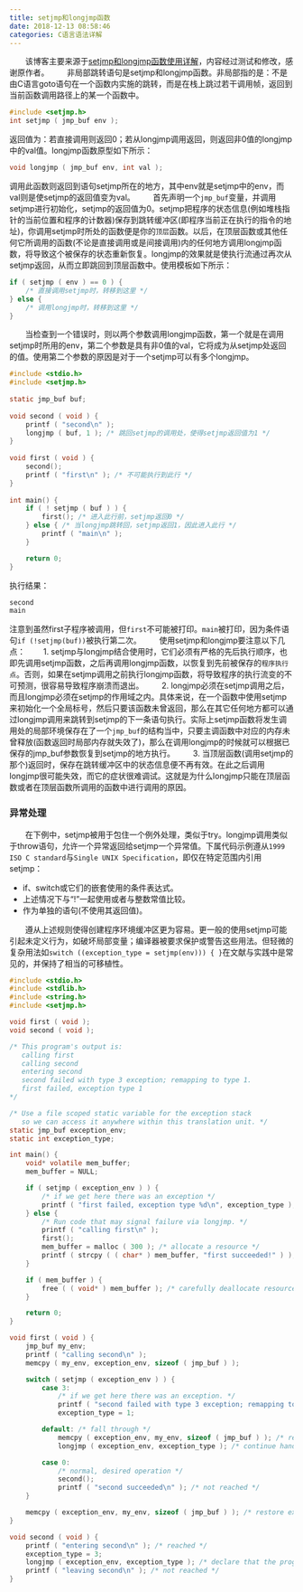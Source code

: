 ```yaml
---
title: setjmp和longjmp函数
date: 2018-12-13 08:58:46
categories: C语言语法详解
---
```

&emsp;&emsp;该博客主要来源于[setjmp和longjmp函数使用详解](https://blog.csdn.net/chenyiming_1990/article/details/8683413)，内容经过测试和修改，感谢原作者。
&emsp;&emsp;非局部跳转语句是setjmp和longjmp函数。非局部指的是：不是由C语言goto语句在一个函数内实施的跳转，而是在栈上跳过若干调用帧，返回到当前函数调用路径上的某一个函数中。

``` c
#include <setjmp.h>
int setjmp ( jmp_buf env );
```

返回值为：若直接调用则返回0；若从longjmp调用返回，则返回非0值的longjmp中的val值。longjmp函数原型如下所示：

``` c
void longjmp ( jmp_buf env, int val );
```

调用此函数则返回到语句setjmp所在的地方，其中env就是setjmp中的env，而val则是使setjmp的返回值变为val。
&emsp;&emsp;首先声明一个`jmp_buf`变量，并调用setjmp进行初始化，setjmp的返回值为0。setjmp把程序的状态信息(例如堆栈指针的当前位置和程序的计数器)保存到跳转缓冲区(即程序当前正在执行的指令的地址)，你调用setjmp时所处的函数便是你的`顶层`函数。以后，在顶层函数或其他任何它所调用的函数(不论是直接调用或是间接调用)内的任何地方调用longjmp函数，将导致这个被保存的状态重新恢复。longjmp的效果就是使执行流通过再次从setjmp返回，从而立即跳回到顶层函数中。使用模板如下所示：

``` c
if ( setjmp ( env ) == 0 ) {
    /* 直接调用setjmp时，转移到这里 */
} else {
    /* 调用longjmp时，转移到这里 */
}
```

&emsp;&emsp;当检查到一个错误时，则以两个参数调用longjmp函数，第一个就是在调用setjmp时所用的env，第二个参数是具有非0值的val，它将成为从setjmp处返回的值。使用第二个参数的原因是对于一个setjmp可以有多个longjmp。

``` c
#include <stdio.h>
#include <setjmp.h>
​
static jmp_buf buf;
​
void second ( void ) {
    printf ( "second\n" );
    longjmp ( buf, 1 ); /* 跳回setjmp的调用处，使得setjmp返回值为1 */
}
​
void first ( void ) {
    second();
    printf ( "first\n" ); /* 不可能执行到此行 */
}
​
int main() {
    if ( ! setjmp ( buf ) ) {
        first(); /* 进入此行前，setjmp返回0 */
    } else { /* 当longjmp跳转回，setjmp返回1，因此进入此行 */
        printf ( "main\n" );
    }

    return 0;
}
```

执行结果：

``` bash
second
main
```

注意到虽然first子程序被调用，但`first`不可能被打印。`main`被打印，因为条件语句`if (!setjmp(buf))`被执行第二次。
&emsp;&emsp;使用setjmp和longjmp要注意以下几点：
&emsp;&emsp;1. setjmp与longjmp结合使用时，它们必须有严格的先后执行顺序，也即先调用setjmp函数，之后再调用longjmp函数，以恢复到先前被保存的`程序执行点`。否则，如果在setjmp调用之前执行longjmp函数，将导致程序的执行流变的不可预测，很容易导致程序崩溃而退出。
&emsp;&emsp;2. longjmp必须在setjmp调用之后，而且longjmp必须在setjmp的作用域之内。具体来说，在一个函数中使用setjmp来初始化一个全局标号，然后只要该函数未曾返回，那么在其它任何地方都可以通过longjmp调用来跳转到setjmp的下一条语句执行。实际上setjmp函数将发生调用处的局部环境保存在了一个`jmp_buf`的结构当中，只要主调函数中对应的内存未曾释放(函数返回时局部内存就失效了)，那么在调用longjmp的时候就可以根据已保存的jmp_buf参数恢复到setjmp的地方执行。
&emsp;&emsp;3. 当顶层函数(调用setjmp的那个)返回时，保存在跳转缓冲区中的状态信息便不再有效。在此之后调用longjmp很可能失效，而它的症状很难调试。这就是为什么longjmp只能在顶层函数或者在顶层函数所调用的函数中进行调用的原因。

### 异常处理

&emsp;&emsp;在下例中，setjmp被用于包住一个例外处理，类似于try。longjmp调用类似于throw语句，允许一个异常返回给setjmp一个异常值。下属代码示例遵从`1999 ISO C standard`与`Single UNIX Specification`，即仅在特定范围内引用setjmp：

- if、switch或它们的嵌套使用的条件表达式。
- 上述情况下与“!”一起使用或者与整数常值比较。
- 作为单独的语句(不使用其返回值)。

&emsp;&emsp;遵从上述规则使得创建程序环境缓冲区更为容易。更一般的使用setjmp可能引起未定义行为，如破坏局部变量；编译器被要求保护或警告这些用法。但轻微的复杂用法如`switch ((exception_type = setjmp(env))) { }`在文献与实践中是常见的，并保持了相当的可移植性。

``` c
#include <stdio.h>
#include <stdlib.h>
#include <string.h>
#include <setjmp.h>

void first ( void );
void second ( void );

/* This program's output is:
   calling first
   calling second
   entering second
   second failed with type 3 exception; remapping to type 1.
   first failed, exception type 1
*/

/* Use a file scoped static variable for the exception stack
   so we can access it anywhere within this translation unit. */
static jmp_buf exception_env;
static int exception_type;

int main() {
    void* volatile mem_buffer;
    mem_buffer = NULL;

    if ( setjmp ( exception_env ) ) {
        /* if we get here there was an exception */
        printf ( "first failed, exception type %d\n", exception_type );
    } else {
        /* Run code that may signal failure via longjmp. */
        printf ( "calling first\n" );
        first();
        mem_buffer = malloc ( 300 ); /* allocate a resource */
        printf ( strcpy ( ( char* ) mem_buffer, "first succeeded!" ) ); /* ... this will not happen */
    }

    if ( mem_buffer ) {
        free ( ( void* ) mem_buffer ); /* carefully deallocate resource */
    }

    return 0;
}

void first ( void ) {
    jmp_buf my_env;
    printf ( "calling second\n" );
    memcpy ( my_env, exception_env, sizeof ( jmp_buf ) );

    switch ( setjmp ( exception_env ) ) {
        case 3:
            /* if we get here there was an exception. */
            printf ( "second failed with type 3 exception; remapping to type 1.\n" );
            exception_type = 1;

        default: /* fall through */
            memcpy ( exception_env, my_env, sizeof ( jmp_buf ) ); /* restore exception stack */
            longjmp ( exception_env, exception_type ); /* continue handling the exception */

        case 0:
            /* normal, desired operation */
            second();
            printf ( "second succeeded\n" ); /* not reached */
    }

    memcpy ( exception_env, my_env, sizeof ( jmp_buf ) ); /* restore exception stack */
}

void second ( void ) {
    printf ( "entering second\n" ); /* reached */
    exception_type = 3;
    longjmp ( exception_env, exception_type ); /* declare that the program has failed */
    printf ( "leaving second\n" ); /* not reached */
}
```